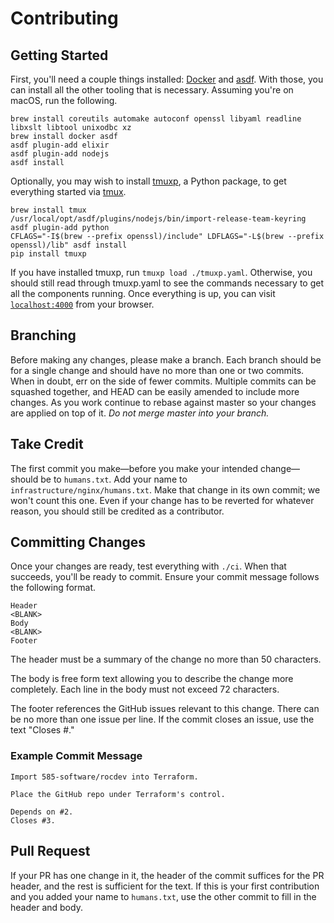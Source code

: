 # Contributing

## Getting Started

First, you'll need a couple things installed: [Docker][docker] and [asdf][asdf].
With those, you can install all the other tooling that is necessary.
Assuming you're on macOS, run the following.

```
brew install coreutils automake autoconf openssl libyaml readline libxslt libtool unixodbc xz
brew install docker asdf
asdf plugin-add elixir
asdf plugin-add nodejs
asdf install
```

Optionally, you may wish to install [tmuxp][tmuxp], a Python package, to get everything started via [tmux][tmux].
```
brew install tmux
/usr/local/opt/asdf/plugins/nodejs/bin/import-release-team-keyring
asdf plugin-add python
CFLAGS="-I$(brew --prefix openssl)/include" LDFLAGS="-L$(brew --prefix openssl)/lib" asdf install
pip install tmuxp
```

If you have installed tmuxp, run `tmuxp load ./tmuxp.yaml`.
Otherwise, you should still read through tmuxp.yaml to see the commands necessary to get all the components running.
Once everything is up, you can visit [`localhost:4000`](http://localhost:4000) from your browser.

## Branching

Before making any changes, please make a branch.
Each branch should be for a single change and should have no more than one or two commits.
When in doubt, err on the side of fewer commits.
Multiple commits can be squashed together, and HEAD can be easily amended to include more changes.
As you work continue to rebase against master so your changes are applied on top of it.
*Do not merge master into your branch.*

## Take Credit

The first commit you make—before you make your intended change—should be to `humans.txt`.
Add your name to `infrastructure/nginx/humans.txt`.
Make that change in its own commit; we won't count this one.
Even if your change has to be reverted for whatever reason, you should still be credited as a contributor.

## Committing Changes

Once your changes are ready, test everything with `./ci`.
When that succeeds, you'll be ready to commit.
Ensure your commit message follows the following format.

```
Header
<BLANK>
Body
<BLANK>
Footer
```

The header must be a summary of the change no more than 50 characters.

The body is free form text allowing you to describe the change more completely.
Each line in the body must not exceed 72 characters.

The footer references the GitHub issues relevant to this change.
There can be no more than one issue per line.
If the commit closes an issue, use the text "Closes #<issue-number>."

### Example Commit Message

```
Import 585-software/rocdev into Terraform.

Place the GitHub repo under Terraform's control.

Depends on #2.
Closes #3.
```

## Pull Request

If your PR has one change in it, the header of the commit suffices for the PR header, and
the rest is sufficient for the text.
If this is your first contribution and you added your name to `humans.txt`, use the other commit to fill in the header and body.

[docker]: https://www.docker.com/
[asdf]: https://github.com/asdf-vm/asdf
[tmux]: https://github.com/tmux/tmux/wiki
[tmuxp]: https://tmuxp.git-pull.com/en/latest/
